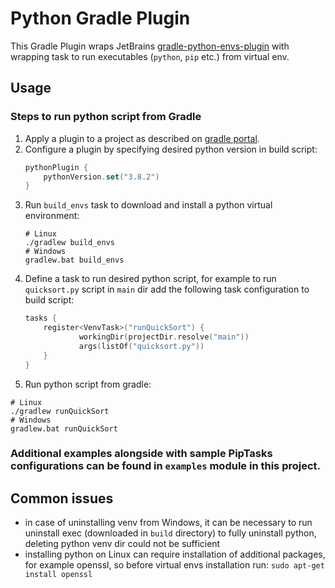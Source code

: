 # Python Gradle Plugin
This Gradle Plugin wraps JetBrains [gradle-python-envs-plugin](https://github.com/JetBrains/gradle-python-env)
with wrapping task to run executables (`python`, `pip` etc.) from virtual env.  

## Usage
### Steps to run python script from Gradle
1. Apply a plugin to a project as described on [gradle portal](https://plugins.gradle.org/plugin/com.pswidersk.python-plugin).
2. Configure a plugin by specifying desired python version in build script:
    ```kotlin
    pythonPlugin {
        pythonVersion.set("3.8.2")
    }
    ```
3. Run `build_envs` task to download and install a python virtual environment:
    ```shell script
    # Linux
    ./gradlew build_envs
    # Windows
    gradlew.bat build_envs
    ```
4. Define a task to run desired python script, for example to run `quicksort.py` script in `main` dir add the following task configuration to build script:
    ```kotlin
    tasks {
        register<VenvTask>("runQuickSort") {
                workingDir(projectDir.resolve("main"))
                args(listOf("quicksort.py"))
        }
    }
    ```
5. Run python script from gradle:
```shell script
# Linux
./gradlew runQuickSort
# Windows
gradlew.bat runQuickSort
```

### Additional examples alongside with sample PipTasks configurations can be found in `examples` module in this project. 

## Common issues
* in case of uninstalling venv from Windows, it can be necessary to run uninstall exec (downloaded in `build` directory) to fully uninstall python, 
deleting python venv dir could not be sufficient
* installing python on Linux can require installation of additional packages, 
for example openssl, so before virtual envs installation run: `sudo apt-get install openssl` 